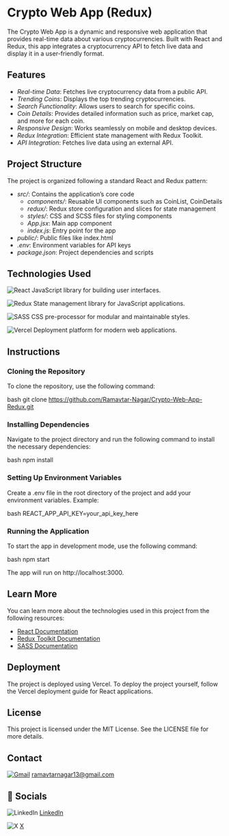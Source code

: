 
# Crypto Web App (Redux)

The Crypto Web App is a dynamic and responsive web application that provides real-time data about various cryptocurrencies. Built with React and Redux, this app integrates a cryptocurrency API to fetch live data and display it in a user-friendly format.

## Features

- *Real-time Data*: Fetches live cryptocurrency data from a public API.
- *Trending Coins*: Displays the top trending cryptocurrencies.
- *Search Functionality*: Allows users to search for specific coins.
- *Coin Details*: Provides detailed information such as price, market cap, and more for each coin.
- *Responsive Design*: Works seamlessly on mobile and desktop devices.
- *Redux Integration*: Efficient state management with Redux Toolkit.
- *API Integration*: Fetches live data using an external API.

## Project Structure

The project is organized following a standard React and Redux pattern:

- *src/*: Contains the application’s core code
  - *components/*: Reusable UI components such as CoinList, CoinDetails
  - *redux/*: Redux store configuration and slices for state management
  - *styles/*: CSS and SCSS files for styling components
  - *App.jsx*: Main app component
  - *index.js*: Entry point for the app
- *public/*: Public files like index.html
- *.env*: Environment variables for API keys
- *package.json*: Project dependencies and scripts

## Technologies Used

![React](https://img.shields.io/badge/react-%2361DAFB.svg?style=for-the-badge&logo=react&logoColor=black)
JavaScript library for building user interfaces.

![Redux](https://img.shields.io/badge/redux-%23764ABC.svg?style=for-the-badge&logo=redux&logoColor=white)
State management library for JavaScript applications.

![SASS](https://img.shields.io/badge/sass-%23CC6699.svg?style=for-the-badge&logo=sass&logoColor=white)
CSS pre-processor for modular and maintainable styles.

![Vercel](https://img.shields.io/badge/vercel-%23000000.svg?style=for-the-badge&logo=vercel&logoColor=white)
Deployment platform for modern web applications.

## Instructions

### Cloning the Repository

To clone the repository, use the following command:

bash
git clone https://github.com/Ramavtar-Nagar/Crypto-Web-App-Redux.git


### Installing Dependencies
Navigate to the project directory and run the following command to install the necessary dependencies:

bash
npm install


### Setting Up Environment Variables
Create a .env file in the root directory of the project and add your environment variables. Example:

bash
REACT_APP_API_KEY=your_api_key_here


### Running the Application
To start the app in development mode, use the following command:

bash
npm start

The app will run on http://localhost:3000.

## Learn More

You can learn more about the technologies used in this project from the following resources:

- [React Documentation](https://reactjs.org/docs/getting-started.html)
- [Redux Toolkit Documentation](https://redux-toolkit.js.org/)
- [SASS Documentation](https://sass-lang.com/documentation)


## Deployment
The project is deployed using Vercel. To deploy the project yourself, follow the Vercel deployment guide for React applications.


## License
This project is licensed under the MIT License. See the LICENSE file for more details.

## Contact

[![Gmail](https://img.shields.io/badge/Gmail-D14836?style=for-the-badge&logo=gmail&logoColor=white)](mailto:ramavtarnagar13@gmail.com)
[ramavtarnagar13@gmail.com](mailto:ramavtarnagar13@gmail.com)

## 🔗 Socials

![LinkedIn](https://img.shields.io/badge/linkedin-%230077B5.svg?style=for-the-badge&logo=linkedin&logoColor=white)
[LinkedIn](https://www.linkedin.com/in/ramavtar-nagar-a942a4216?utm_source=share&utm_campaign=share_via&utm_content=profile&utm_medium=android_app)

![X](https://img.shields.io/badge/X-%23000000.svg?style=for-the-badge&logo=X&logoColor=white)
[X](https://x.com/Ramavta60509861?t=7nTCY6zozQfNJs5uYGFyTQ&s=09)
